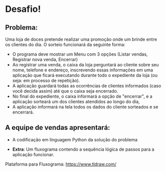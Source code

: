 # Desafio!

## Problema:

Uma loja de doces pretende realizar uma promoção onde um brinde entre os clientes do dia. O sorteio funcionará da seguinte forma:

- O programa deve mostrar um Menu com 3 opções (Listar vendas, Registrar nova venda, Encerrar)
- Ao registrar uma venda, o caixa da loja perguntará ao cliente sobre seu nome, telefone e endereço, inscrevendo essas informações em uma aplicação que ficará executando durante todo o expediente da loja (ou seja: em processo de repetição).
- A aplicação guardará todas as ocorrências de clientes informados (caso você decida assim) até que o caixa seja encerrado.
- No final do expediente, o caixa informará a opção de "encerrar", e a aplicação sorteará um dos clientes atendidos ao longo do dia, 
- A aplicação informará na tela todos os dados do cliente sorteados e se encerrará.

## A equipe de vendas apresentará:

- A codificação em linguagem Python da solução do problema

- **Extra**: Um fluxograma contendo a sequência lógica de passos para a aplicação funcionar. 

Plataforma para Fluxograma: https://www.tldraw.com/
